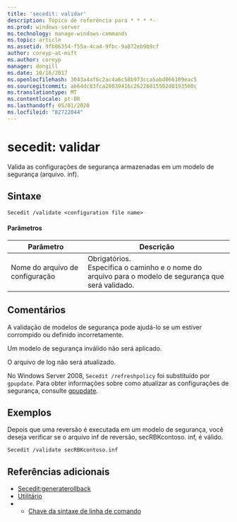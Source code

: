 ```yaml
---
title: 'secedit: validar'
description: Tópico de referência para * * * *-
ms.prod: windows-server
ms.technology: manage-windows-commands
ms.topic: article
ms.assetid: 9fb06354-f55a-4ca4-9fbc-9a872eb9b9cf
author: coreyp-at-msft
ms.author: coreyp
manager: dongill
ms.date: 10/16/2017
ms.openlocfilehash: 3043a4af6c2ac4a6c58b973cca5abd066109eac5
ms.sourcegitcommit: ab64dc83fca28039416c26226815502d0193500c
ms.translationtype: MT
ms.contentlocale: pt-BR
ms.lasthandoff: 05/01/2020
ms.locfileid: "82722044"
---
```

# <a name="seceditvalidate"></a>secedit: validar



Valida as configurações de segurança armazenadas em um modelo de segurança (arquivo. inf).

## <a name="syntax"></a>Sintaxe

```
Secedit /validate <configuration file name>  

```

#### <a name="parameters"></a>Parâmetros

|Parâmetro|Descrição|
|---------|-----------|
|Nome do arquivo de configuração|Obrigatórios.</br>Especifica o caminho e o nome do arquivo para o modelo de segurança que será validado.|

## <a name="remarks"></a>Comentários

A validação de modelos de segurança pode ajudá-lo se um estiver corrompido ou definido incorretamente.

Um modelo de segurança inválido não será aplicado.

O arquivo de log não será atualizado.

No Windows Server 2008, `Secedit /refreshpolicy` foi substituído por `gpupdate`. Para obter informações sobre como atualizar as configurações de segurança, consulte [gpupdate](gpupdate.md).

## <a name="examples"></a>Exemplos

Depois que uma reversão é executada em um modelo de segurança, você deseja verificar se o arquivo inf de reversão, secRBKcontoso. inf, é válido.
```
Secedit /validate secRBKcontoso.inf
```

## <a name="additional-references"></a>Referências adicionais

-   [Secedit:generaterollback](secedit-generaterollback.md)
-   [Utilitário](secedit.md)
-   - [Chave da sintaxe de linha de comando](command-line-syntax-key.md)